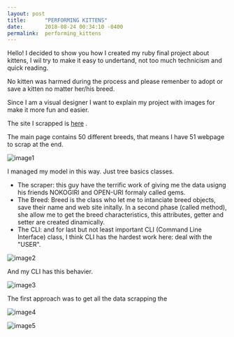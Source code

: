 ```yaml
---
layout: post
title:      "PERFORMING KITTENS"
date:       2018-08-24 00:34:10 -0400
permalink:  performing_kittens
---
```



Hello! I decided to show you how I created my ruby final project about kittens, I wil try to make it easy to undertand, not too much technicism and quick reading.

No kitten was harmed during the process and please remenber to adopt or save a kitten no matter her/his breed.

Since I am a visual designer I want to explain my project with images for make it more fun and easier.

The site I scrapped is  [here](http://www.vetstreet.com/cats/breeds) .

The main page contains 50 different breeds, that means I have 51 webpage to scrap at the end.


![image1](http://www.redhikari.com/clients/learnco/Project1.jpg)


 I managed my model in this way. Just tree basics classes. 
 
*  The scraper:  this guy have the terrific work of giving me the data usigng his friends NOKOGIRI and OPEN-URI formaly called gems.
*  The Breed:  Breed is the class who let me to intanciate  breed objects, save their name and web site initally. In a second phase (called method), she allow me to get the  breed characteristics, this attributes, getter and setter are created dinamically.
*  The CLI:  and for last but not least important CLI (Command Line Interface) class,  I think CLI has the hardest work here: deal with the "USER". 


![image2](http://www.redhikari.com/clients/learnco/Project2.jpg)

And my CLI has this behavier.

![image3](http://www.redhikari.com/clients/learnco/Project3.jpg)


The first approach was to get all the data scrapping the 

![image4](http://www.redhikari.com/clients/learnco/Project4.jpg)

![image5](http://www.redhikari.com/clients/learnco/Project5.jpg)




